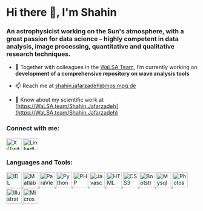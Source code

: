 <h1 >Hi there 👋, I'm Shahin</h1>
<h3>An astrophysicist working on the Sun's atmosphere, with a great passion for data science – highly competent in data analysis, image processing, quantitative and qualitative research techniques.</h3>

- 🔭 Together with colleagues in the [WaLSA Team](https://WaLSA.team), I’m currently working on **development of a comprehensive repository on wave analysis tools**

- 📫 Reach me at shahin.jafarzadeh@mps.mpg.de

- 📄 Know about my scientific work at [https://WaLSA.team/Shahin.Jafarzadeh](https://WaLSA.team/Shahin.Jafarzadeh)

<h3 align="left">Connect with me:</h3>
<p align="left">
<a href="https://x.com/shahinj" target="blank" title="X (Twitter)"><img align="center" src="https://shahin.website/logos/twitterx.svg" alt="X (Twitter)" height="30" width="40" /></a>
<a href="https://linkedin.com/in/shahinjafarzadeh" target="blank" title="LinkedIn"><img align="center" src="https://cdn.jsdelivr.net/npm/simple-icons@3.0.1/icons/linkedin.svg" alt="LinkedIn" height="30" width="40" /></a>
</p>

<h3 align="left">Languages and Tools:</h3>
<p align="left"> <a href="https://www.nv5geospatialsoftware.com/Products/IDL" target="_blank" rel="noreferrer" title="IDL"> <img src="https://shahin.website/logos/IDL_logo.png" alt="IDL" width="40" height="40"/> </a> <a href="https://www.mathworks.com" target="_blank" rel="noreferrer" title="Matlab"> <img src="https://cdn.jsdelivr.net/gh/devicons/devicon/icons/matlab/matlab-original.svg" alt="Matlab" width="40" height="40"/> </a> <a href="https://www.paraview.org" target="_blank" rel="noreferrer" title="ParaView"> <img src="https://shahin.website/logos/paraview.png" alt="ParaView" width="40" height="40"/> </a> <a href="https://www.python.org" target="_blank" rel="noreferrer" title="Python"> <img src="https://cdn.jsdelivr.net/gh/devicons/devicon/icons/python/python-original.svg" alt="Python" width="40" height="40"/> </a> <a href="https://www.php.net" target="_blank" rel="noreferrer" title="PHP"> <img src="https://cdn.jsdelivr.net/gh/devicons/devicon/icons/php/php-original.svg" alt="PHP" width="40" height="40"/> </a> <a href="https://developer.mozilla.org/en-US/docs/Web/JavaScript" target="_blank" rel="noreferrer" title="Javascript"> <img src="https://cdn.jsdelivr.net/gh/devicons/devicon/icons/javascript/javascript-original.svg" alt="Javascript" width="40" height="40"/> </a> <a href="https://www.w3schools.com/html/html_intro.asp" target="_blank" rel="noreferrer" title="HTML"> <img src="https://shahin.website/logos/html5.svg" alt="HTML" width="40" height="40"/> </a> <a href="https://www.w3schools.com/css/css_intro.asp" target="_blank" rel="noreferrer" title="CSS3"> <img src="https://cdn.jsdelivr.net/gh/devicons/devicon/icons/css3/css3-original.svg" alt="CSS3" width="40" height="40"/> </a> <a href="https://getbootstrap.com" target="_blank" rel="noreferrer" title="Bootstrap"> <img src="https://cdn.jsdelivr.net/gh/devicons/devicon/icons/bootstrap/bootstrap-original.svg" alt="Bootstrap" width="40" height="40"/> </a> <a href="https://www.mysql.com/" target="_blank" rel="noreferrer" title="Mysql"> <img src="https://cdn.jsdelivr.net/gh/devicons/devicon/icons/mysql/mysql-plain-wordmark.svg" alt="Mysql" width="40" height="40"/> </a> <a href="https://www.adobe.com/in/products/photoshop.html" target="_blank" rel="noreferrer" title="Photoshop"> <img src="https://cdn.jsdelivr.net/gh/devicons/devicon/icons/photoshop/photoshop-line.svg" alt="Photoshop" width="40" height="40"/> </a> <a href="https://www.adobe.com/in/products/illustrator.html" target="_blank" rel="noreferrer" title="Illustrator"> <img src="https://cdn.jsdelivr.net/gh/devicons/devicon/icons/illustrator/illustrator-line.svg" alt="Illustrator" width="40" height="40"/> </a> <a href="https://www.microsoft365.com" target="_blank" rel="noreferrer" title="Microsoft 365"> <img src="https://upload.wikimedia.org/wikipedia/commons/0/0e/Microsoft_365_%282022%29.svg" alt="Microsoft 365" width="40" height="40"/> </a> </p>
